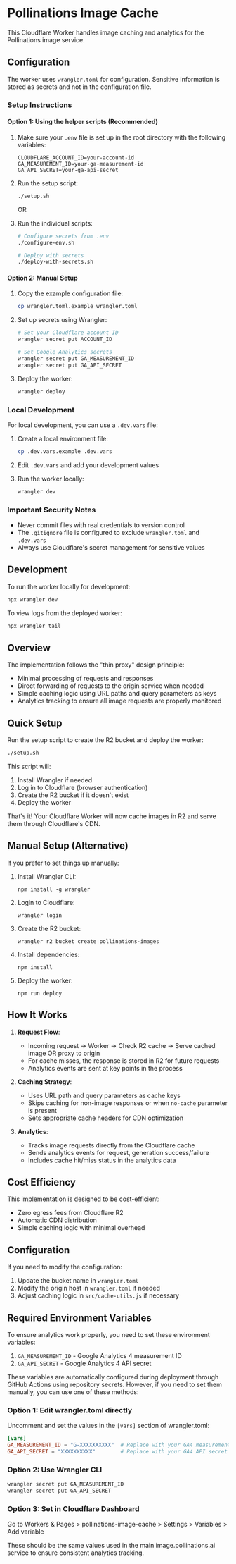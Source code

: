 # Pollinations Image Cache

This Cloudflare Worker handles image caching and analytics for the Pollinations image service.

## Configuration 

The worker uses `wrangler.toml` for configuration. Sensitive information is stored as secrets and not in the configuration file.

### Setup Instructions

#### Option 1: Using the helper scripts (Recommended)

1. Make sure your `.env` file is set up in the root directory with the following variables:
   ```
   CLOUDFLARE_ACCOUNT_ID=your-account-id
   GA_MEASUREMENT_ID=your-ga-measurement-id
   GA_API_SECRET=your-ga-api-secret
   ```

2. Run the setup script:
   ```bash
   ./setup.sh
   ```

   OR

3. Run the individual scripts:
   ```bash
   # Configure secrets from .env
   ./configure-env.sh
   
   # Deploy with secrets
   ./deploy-with-secrets.sh
   ```

#### Option 2: Manual Setup

1. Copy the example configuration file:
   ```bash
   cp wrangler.toml.example wrangler.toml
   ```

2. Set up secrets using Wrangler:
   ```bash
   # Set your Cloudflare account ID
   wrangler secret put ACCOUNT_ID
   
   # Set Google Analytics secrets
   wrangler secret put GA_MEASUREMENT_ID
   wrangler secret put GA_API_SECRET
   ```

3. Deploy the worker:
   ```bash
   wrangler deploy
   ```

### Local Development

For local development, you can use a `.dev.vars` file:

1. Create a local environment file:
   ```bash
   cp .dev.vars.example .dev.vars
   ```

2. Edit `.dev.vars` and add your development values
3. Run the worker locally:
   ```bash
   wrangler dev
   ```

### Important Security Notes

- Never commit files with real credentials to version control
- The `.gitignore` file is configured to exclude `wrangler.toml` and `.dev.vars`
- Always use Cloudflare's secret management for sensitive values

## Development

To run the worker locally for development:

```bash
npx wrangler dev
```

To view logs from the deployed worker:

```bash
npx wrangler tail
```

## Overview

The implementation follows the "thin proxy" design principle:
- Minimal processing of requests and responses
- Direct forwarding of requests to the origin service when needed
- Simple caching logic using URL paths and query parameters as keys
- Analytics tracking to ensure all image requests are properly monitored

## Quick Setup

Run the setup script to create the R2 bucket and deploy the worker:

```bash
./setup.sh
```

This script will:
1. Install Wrangler if needed
2. Log in to Cloudflare (browser authentication)
3. Create the R2 bucket if it doesn't exist
4. Deploy the worker

That's it! Your Cloudflare Worker will now cache images in R2 and serve them through Cloudflare's CDN.

## Manual Setup (Alternative)

If you prefer to set things up manually:

1. Install Wrangler CLI:
   ```
   npm install -g wrangler
   ```

2. Login to Cloudflare:
   ```
   wrangler login
   ```

3. Create the R2 bucket:
   ```
   wrangler r2 bucket create pollinations-images
   ```

4. Install dependencies:
   ```
   npm install
   ```

5. Deploy the worker:
   ```
   npm run deploy
   ```

## How It Works

1. **Request Flow**:
   - Incoming request → Worker → Check R2 cache → Serve cached image OR proxy to origin
   - For cache misses, the response is stored in R2 for future requests
   - Analytics events are sent at key points in the process

2. **Caching Strategy**:
   - Uses URL path and query parameters as cache keys
   - Skips caching for non-image responses or when `no-cache` parameter is present
   - Sets appropriate cache headers for CDN optimization

3. **Analytics**:
   - Tracks image requests directly from the Cloudflare cache
   - Sends analytics events for request, generation success/failure
   - Includes cache hit/miss status in the analytics data

## Cost Efficiency

This implementation is designed to be cost-efficient:
- Zero egress fees from Cloudflare R2
- Automatic CDN distribution
- Simple caching logic with minimal overhead

## Configuration

If you need to modify the configuration:

1. Update the bucket name in `wrangler.toml`
2. Modify the origin host in `wrangler.toml` if needed
3. Adjust caching logic in `src/cache-utils.js` if necessary

## Required Environment Variables

To ensure analytics work properly, you need to set these environment variables:

1. `GA_MEASUREMENT_ID` - Google Analytics 4 measurement ID
2. `GA_API_SECRET` - Google Analytics 4 API secret

These variables are automatically configured during deployment through GitHub Actions using repository secrets. However, if you need to set them manually, you can use one of these methods:

### Option 1: Edit wrangler.toml directly
Uncomment and set the values in the `[vars]` section of wrangler.toml:
```toml
[vars]
GA_MEASUREMENT_ID = "G-XXXXXXXXXX"  # Replace with your GA4 measurement ID
GA_API_SECRET = "XXXXXXXXXX"        # Replace with your GA4 API secret
```

### Option 2: Use Wrangler CLI
```bash
wrangler secret put GA_MEASUREMENT_ID
wrangler secret put GA_API_SECRET
```

### Option 3: Set in Cloudflare Dashboard
Go to Workers & Pages > pollinations-image-cache > Settings > Variables > Add variable

These should be the same values used in the main image.pollinations.ai service to ensure consistent analytics tracking.
